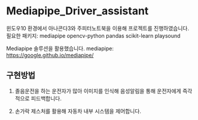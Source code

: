 # Mediapipe_Driver_assistant

윈도우10 환경에서 아나콘다3와 주피터노트북을 이용해 프로젝트를 진행하였습니다.
필요한 패키지: mediapipe opencv-python pandas scikit-learn playsound

Mediapipe 솔루션을 활용했습니다.
mediapipe: https://google.github.io/mediapipe/

## 구현방법
1. 졸음운전을 하는 운전자가 많아 이미지를 인식해 음성알림을 통해 운전자에게 즉각적으로 피드백합니다.

2. 손가락 제스처를 활용해 자동차 내부 시스템을 제어합니다.


